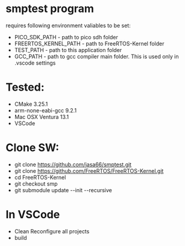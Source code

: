 # smptest program

requires following environment valiables to be set:

- PICO_SDK_PATH - path to pico sdh folder
- FREERTOS_KERNEL_PATH - path to FreeRTOS-Kernel folder
- TEST_PATH - path to this application folder
- GCC_PATH - path to gcc compiler main folder. This is used only in .vscode settings

# Tested:
- CMake 3.25.1
- arm-none-eabi-gcc 9.2.1
- Mac OSX Ventura 13.1
- VSCode 

# Clone SW:
- git clone https://github.com/jasa66/smptest.git
- git clone https://github.com/FreeRTOS/FreeRTOS-Kernel.git
- cd FreeRTOS-Kernel
- git checkout smp
- git submodule update --init --recursive

# In VSCode
- Clean Reconfigure all projects
- build
